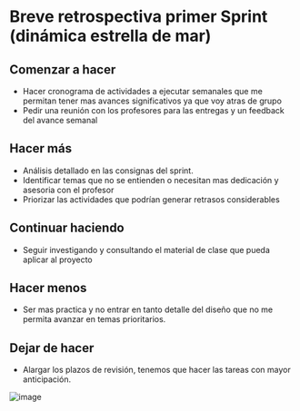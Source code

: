 # Breve retrospectiva primer Sprint (dinámica estrella de mar)
## Comenzar a hacer
- Hacer cronograma de actividades a ejecutar semanales que me permitan tener mas avances significativos ya que voy atras de grupo
- Pedir una reunión con los profesores para las entregas y un feedback del avance semanal 
## Hacer más
- Análisis detallado en las consignas del sprint.
- Identificar temas que no se entienden o necesitan mas dedicación y asesoria con el profesor
- Priorizar las actividades que podrían generar retrasos considerables
## Continuar haciendo
- Seguir investigando y consultando el material de clase que pueda aplicar al proyecto

## Hacer menos
- Ser mas practica y no entrar en tanto detalle del diseño que no me permita avanzar en temas prioritarios.
## Dejar de hacer
- Alargar los plazos de revisión, tenemos que hacer las tareas con mayor anticipación.

![image](https://user-images.githubusercontent.com/91480880/184226547-a52e9b1a-0638-4d12-93ba-82d7f29fd1a0.png)
